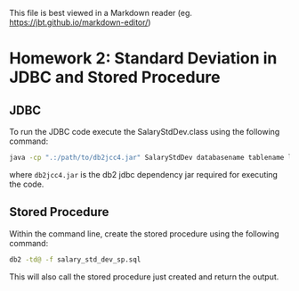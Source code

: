 This file is best viewed in a Markdown reader (eg. https://jbt.github.io/markdown-editor/)

# Homework 2: Standard Deviation in JDBC and Stored Procedure

## JDBC
To run the JDBC code execute the SalaryStdDev.class using the following command:
```bash
java -cp ".:/path/to/db2jcc4.jar" SalaryStdDev databasename tablename login password
```
where `db2jcc4.jar` is the db2 jdbc dependency jar required for executing the code.

## Stored Procedure
Within the command line, create the stored procedure using the following command:
```bash
db2 -td@ -f salary_std_dev_sp.sql
```
This will also call the stored procedure just created and return the output.